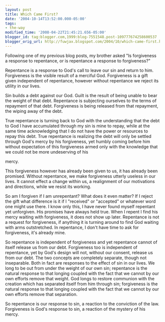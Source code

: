 ```yaml
---
layout: post
title: Which Came First?
date: '2004-10-14T13:52:00.000-05:00'
tags:
- the-way
modified_time: '2008-04-22T21:45:21.656-05:00'
blogger_id: tag:blogger.com,1999:blog-7551548.post-109777674258600537
blogger_orig_url: http://fuwjax.blogspot.com/2004/10/which-came-first.html
---
```


Following one of my previous blog posts, my brother asked "Is forgiveness a response to repentance, or is repentance a response to forgiveness?"

Repentance is a response to God's call to leave our sin and return to him.  Forgiveness is the visible result of a merciful God.  Forgiveness is a gift given independent of repentance, however without repentance we reject its utility in our lives.

Sin builds a debt against our God.  Guilt is the result of being unable to bear the weight of that debt.  Repentance is subjecting ourselves to the terms of repayment of that debt.  Forgiveness is being released from that repayment, the wiping away of the debt.

True repentance is turning back to God with the understanding that the debt to God I have accumulated through my sin is mine to repay, while at the same time acknowledging that I do not have the power or resources to repay this debt.  True repentance is realizing the debt will only be settled through God's mercy by his forgiveness, yet humbly coming before him without expectation of this forgiveness armed only with the knowledge that we could not be more undeserving of his

mercy.

This forgiveness however has already been given to us, it has already been promised.  Without repentance, we make forgiveness utterly useless in our lives.  It cannot effect a change within us, a realignment of our motivations and directions, while we resist its working.

So am I forgiven if I am unrepentant?  What does it even matter?  If I reject the gift what difference is it if I "received" or "accepted" or whatever word one might use there.  I know only this, I have never found myself repentant yet unforgiven.  His promises have always held true.  When I repent I find his mercy waiting with forgiveness, it does not show up later.  Repentance is not a request for forgiveness, if anything it is turning around to find God waiting with arms outstretched.  In repentance, I don't have time to ask for forgiveness, it's already mine.

So repentance is independent of forgiveness and yet repentance cannot of itself release us from our debt.  Forgiveness too is independent of repentance, yet by God's design will not, without our consent, release us from our debt.  The two concepts are completely separate, though not inseparable.  Both in fact are responses to the effect of sin in our lives.  We long to be out from under the weight of our own sin; repentance is the natural response to that longing coupled with the fact that we cannot by our own efforts remove that weight.  God longs to restore communion with the creation which has separated itself from him through sin; forgiveness is the natural response to that longing coupled with the fact that we cannot by our own efforts remove that separation.

So repentance is our response to sin, a reaction to the conviction of the law.  Forgiveness is God's response to sin, a reaction of the mystery of his mercy.
